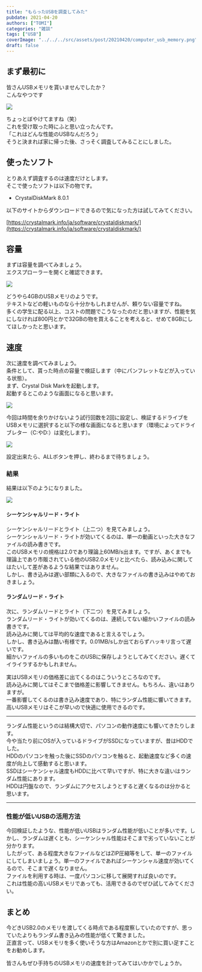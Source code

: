 ```yaml
---
title: "もらったUSBを調査してみた"
pubdate: 2021-04-20
authors: ["TOMI"]
categories: "雑談"
tags: ["USB"]
coverImage: "../../../src/assets/post/20210420/computer_usb_memory.png"
draft: false
---
```


## まず最初に

皆さんUSBメモリを貰いませんでしたか？  
こんなやつです

![](../../assets/post/20210420/44957-scaled.jpg)

ちょっとぼやけてますね（笑）  
これを受け取った時にふと思い立ったんです。  
「これはどんな性能のUSBなんだろう」  
そうと決まれば家に帰った後、さっそく調査してみることにしました。

## 使ったソフト

とりあえず調査するのは速度だけとします。  
そこで使ったソフトは以下の物です。

- CrystalDiskMark 8.0.1

以下のサイトからダウンロードできるので気になった方は試してみてください。

[https://crystalmark.info/ja/software/crystaldiskmark/](https://crystalmark.info/ja/software/crystaldiskmark/)

## 容量

まずは容量を調べてみましょう。  
エクスプローラーを開くと確認できます。

![](../../assets/post/20210420/image.png)

どうやら4GBのUSBメモリのようです。  
テキストなどの軽いものなら十分かもしれませんが、頼りない容量ですね。  
多くの学生に配る以上、コストの問題でこうなったのだと思いますが、性能を気にしなければ800円とかで32GBの物を買えることを考えると、せめて8GBにしてほしかったと思います。

## 速度

次に速度を調べてみましょう。  
条件として、貰った時点の容量で検証します（中にパンフレットなどが入っている状態）。  
まず、Crystal Disk Markを起動します。  
起動するとこのような画面になると思います。

![](../../assets/post/20210420/image-1.png)

今回は時間を余りかけないよう試行回数を2回に設定し、検証するドライブをUSBメモリに選択すると以下の様な画面になると思います（環境によってドライブレター（C:やD:）は変化します）。

![](../../assets/post/20210420/image-2.png)

設定出来たら、ALLボタンを押し、終わるまで待ちましょう。

### 結果

結果は以下のようになりました。

![](../../assets/post/20210420/image-3.png)

#### **シーケンシャルリード・ライト**

シーケンシャルリードとライト（上二つ）を見てみましょう。  
シーケンシャルリード・ライトが効いてくるのは、単一の動画といった大きなファイルの読み書きです。  
このUSBメモリの規格は2.0であり理論上60MB/s出ます。ですが、あくまでも理論上であり市販されている他のUSB2.0メモリと比べたら、読み込みに関してはたいして差があるような結果ではありません。  
しかし、書き込みは遅い部類に入るので、大きなファイルの書き込みはやめておきましょう。

#### **ランダムリード・ライト**

次に、ランダムリードとライト（下二つ）を見てみましょう。  
ランダムリード・ライトが効いてくるのは、連続してない細かいファイルの読み書きです。  
読み込みに関しては平均的な速度であると言えるでしょう。  
しかし、書き込みは酷い有様です。0.01MB/sしか出ておらずハッキリ言って遅いです。  
細かいファイルの多いものをこのUSBに保存しようとしてみてください。遅くてイライラするかもしれません。

実はUSBメモリの価格差に出てくるのはこういうところなのです。  
読み込みに関してはそこまで価格差に影響してきません。もちろん、違いはありますが。  
一番影響してくるのは書き込み速度であり、特にランダム性能に響いてきます。高いUSBメモリはそこが早いので快適に使用できるのです。

* * *

ランダム性能というのは結構大切で、パソコンの動作速度にも響いてきたりします。  
今や当たり前にOSが入っているドライブがSSDになっていますが、昔はHDDでした。  
HDDのパソコンを触った後にSSDのパソコンを触ると、起動速度など多くの速度が向上して感動すると思います。  
SSDはシーケンシャル速度もHDDに比べて早いですが、特に大きな違いはランダム性能にあります。  
HDDは円盤なので、ランダムにアクセスしようとすると遅くなるのは分かると思います。

* * *

### 性能が低いUSBの活用方法

今回検証したような、性能が低いUSBはランダム性能が低いことが多いです。しかし、ランダムは遅くとも、シーケンシャル性能はそこまで劣っていないことが分かります。  
したがって、ある程度大きなファイルなどはZIP圧縮等をして、単一のファイルにしてしまいましょう。単一のファイルであればシーケンシャル速度が効いてくるので、そこまで遅くなりません。  
ファイルを利用する時は、一度パソコンに移して展開すれば良いのです。  
これは性能の高いUSBメモリであっても、活用できるのでぜひ試してみてください。

## まとめ

今どきUSB2.0のメモリを渡してくる時点である程度察していたのですが、思っていたよりもランダム書き込みの性能が低くて驚きました。  
正直言って、USBメモリを多く使いそうな方はAmazonとかで別に買い足すことをお勧めします。

皆さんもぜひ手持ちのUSBメモリの速度を計ってみてはいかかでしょうか。
